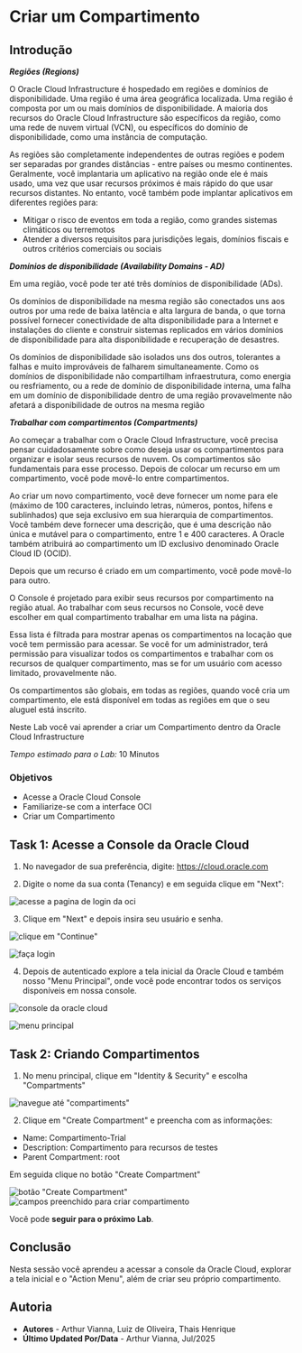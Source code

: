 # Criar um Compartimento

## Introdução

***Regiões (Regions)***

O Oracle Cloud Infrastructure é hospedado em regiões e domínios de disponibilidade. Uma região é uma área geográfica localizada. Uma região é composta por um ou mais domínios de disponibilidade. A maioria dos recursos do Oracle Cloud Infrastructure são específicos da região, como uma rede de nuvem virtual (VCN), ou específicos do domínio de disponibilidade, como uma instância de computação.

As regiões são completamente independentes de outras regiões e podem ser separadas por grandes distâncias - entre países ou mesmo continentes. Geralmente, você implantaria um aplicativo na região onde ele é mais usado, uma vez que usar recursos próximos é mais rápido do que usar recursos distantes. No entanto, você também pode implantar aplicativos em diferentes regiões para:

* Mitigar o risco de eventos em toda a região, como grandes sistemas climáticos ou terremotos
* Atender a diversos requisitos para jurisdições legais, domínios fiscais e outros critérios comerciais ou sociais

***Domínios de disponibilidade (Availability Domains - AD)***

Em uma região, você pode ter até três domínios de disponibilidade (ADs).

Os domínios de disponibilidade na mesma região são conectados uns aos outros por uma rede de baixa latência e alta largura de banda, o que torna possível fornecer conectividade de alta disponibilidade para a Internet e instalações do cliente e construir sistemas replicados em vários domínios de disponibilidade para alta disponibilidade e recuperação de desastres.

Os domínios de disponibilidade são isolados uns dos outros, tolerantes a falhas e muito improváveis de falharem simultaneamente. Como os domínios de disponibilidade não compartilham infraestrutura, como energia ou resfriamento, ou a rede de domínio de
disponibilidade interna, uma falha em um domínio de disponibilidade dentro de uma região provavelmente não afetará a disponibilidade de outros na mesma região

***Trabalhar com compartimentos (Compartments)***

Ao começar a trabalhar com o Oracle Cloud Infrastructure, você precisa pensar cuidadosamente sobre como deseja usar os compartimentos para organizar e isolar seus recursos de nuvem. Os compartimentos são fundamentais para esse processo. Depois de colocar um recurso em um compartimento, você pode movê-lo entre compartimentos.

Ao criar um novo compartimento, você deve fornecer um nome para ele (máximo de 100 caracteres, incluindo letras, números, pontos, hifens e sublinhados) que seja exclusivo em sua hierarquia de compartimentos. Você também deve fornecer uma descrição, que é uma descrição não única e mutável para o compartimento, entre 1 e 400 caracteres. A Oracle também atribuirá ao compartimento um ID exclusivo denominado Oracle Cloud ID (OCID).

Depois que um recurso é criado em um compartimento, você pode movê-lo para outro.

O Console é projetado para exibir seus recursos por compartimento na região atual. Ao trabalhar com seus recursos no Console, você deve escolher em qual compartimento trabalhar em uma lista na página.

Essa lista é filtrada para mostrar apenas os compartimentos na locação que você tem permissão para acessar. Se você for um administrador, terá permissão para visualizar todos os compartimentos e trabalhar com os recursos de qualquer compartimento, mas se for um usuário com acesso limitado, provavelmente não.

Os compartimentos são globais, em todas as regiões, quando você cria um compartimento, ele está disponível em todas as regiões em que o seu aluguel está inscrito.

Neste Lab você vai aprender a criar um Compartimento dentro da Oracle Cloud Infrastructure


*Tempo estimado para o Lab:* 10 Minutos

### Objetivos

* Acesse a Oracle Cloud Console
* Familiarize-se com a interface OCI
* Criar um Compartimento


## Task 1: Acesse a Console da Oracle Cloud

1.	No navegador de sua preferência, digite: [https://cloud.oracle.com ](https://cloud.oracle.com )

2.	Digite o nome da sua conta (Tenancy) e em seguida clique em "Next":

![acesse a pagina de login da oci](./images/compartment-cloud-access-1.png)

3.	Clique em "Next" e depois insira seu usuário e senha.

![clique em "Continue"](./images/compartment-idcs-2.png)

![faça login](./images/compartment-user-login-3.png)

4.  Depois de autenticado explore a tela inicial da Oracle Cloud e também nosso "Menu Principal", onde você pode encontrar todos os serviços disponíveis em nossa console.

![console da oracle cloud](./images/compartment-console-4.png)

![menu principal](./images/compartment-menu-5.png)

## Task 2: Criando Compartimentos

1.	No menu principal, clique em "Identity & Security" e escolha "Compartments"

![navegue até "compartiments"](./images/compartment-access-6.png)

2.	Clique em "Create Compartment" e preencha com as informações:

* Name: Compartimento-Trial
* Description: Compartimento para recursos de testes
* Parent Compartment: root

Em seguida clique no botão "Create Compartment"

![botão "Create Compartment"](./images/compartment-creation-7.png)
![campos preenchido para criar compartimento](./images/compartment-fields-8.png)

Você pode **seguir para o próximo Lab**.

## Conclusão

Nesta sessão você aprendeu a acessar a console da Oracle Cloud, explorar a tela inicial e o "Action Menu", além de criar seu próprio compartimento.

## Autoria

- **Autores** - Arthur Vianna, Luiz de Oliveira, Thais Henrique
- **Último Updated Por/Data** - Arthur Vianna, Jul/2025